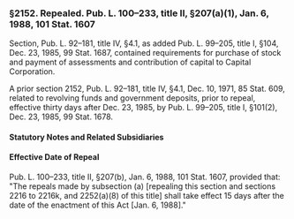 ### §2152. Repealed. Pub. L. 100–233, title II, §207(a)(1), Jan. 6, 1988, 101 Stat. 1607 ###

Section, Pub. L. 92–181, title IV, §4.1, as added Pub. L. 99–205, title I, §104, Dec. 23, 1985, 99 Stat. 1687, contained requirements for purchase of stock and payment of assessments and contribution of capital to Capital Corporation.

A prior section 2152, Pub. L. 92–181, title IV, §4.1, Dec. 10, 1971, 85 Stat. 609, related to revolving funds and government deposits, prior to repeal, effective thirty days after Dec. 23, 1985, by Pub. L. 99–205, title I, §101(2), Dec. 23, 1985, 99 Stat. 1678.

#### **Statutory Notes and Related Subsidiaries** ####

#### Effective Date of Repeal ####

Pub. L. 100–233, title II, §207(b), Jan. 6, 1988, 101 Stat. 1607, provided that: "The repeals made by subsection (a) [repealing this section and sections 2216 to 2216k, and 2252(a)(8) of this title] shall take effect 15 days after the date of the enactment of this Act [Jan. 6, 1988]."